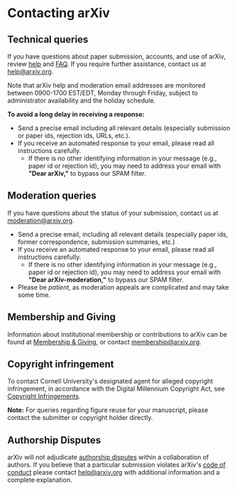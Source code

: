 Contacting arXiv
===============================

## Technical queries

If you have questions about paper submission, accounts, and use of arXiv, review [help](/help) and [FAQ](/help/faq). If you require further assistance, contact us at help@arxiv.org. 

Note that arXiv help and moderation email addresses are monitored between 0900-1700 EST/EDT, Monday through Friday, subject to administrator availability and the holiday schedule.

**To avoid a long delay in receiving a response:** 

-   Send a precise email including all relevant details (especially submission or paper ids, rejection ids, URLs, etc.).
-   If you receive an automated response to your email, please read all instructions carefully.
    -   If there is no other identifying information in your message
        (e.g., paper id or rejection id), you may need to address your
        email with **"Dear arXiv,"** to bypass our SPAM filter.

## Moderation queries

If you have questions about the status of your submission, contact us at moderation@arxiv.org.
 
-   Send a precise email, including all relevant details (especially paper ids, former correspondence, submission summaries, etc.)
-   If you receive an automated response to your email, please read all instructions carefully.
    -   If there is no other identifying information in your message
        (e.g., paper id or rejection id), you may need to address your
        email with **"Dear arXiv-moderation,"** to bypass our SPAM
        filter.
-   Please be *patient*, as moderation appeals are complicated and may
    take some time.

## Membership and Giving

Information about institutional membership or contributions to arXiv can be found at [Membership & Giving](/about/give), or contact membership@arxiv.org.

## Copyright infringement

To contact Cornell University's designated agent for alleged copyright
infringement, in accordance with the Digital Millennium Copyright Act,
see [Copyright
Infringements](http://www.cornell.edu/copyright-infringement.cfm). 

<span id="figures"></span>
**Note:** For queries regarding figure reuse for your manuscript, please contact the submitter or copyright holder directly.

## Authorship Disputes

arXiv will not adjudicate [authorship disputes](/help/authority#coauthor) within a collaboration of authors. If you believe that a particular submission violates arXiv's [code of conduct](policies/code_of_conduct) please contact help@arxiv.org with additional information and a complete explanation.